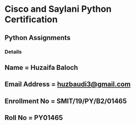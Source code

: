 # Cisco and Saylani Python Certification 
## Python Assignments

### Details

## Name = Huzaifa Baloch
## Email Address = huzbaudi3@gmail.com
## Enrollment No = SMIT/19/PY/B2/01465
## Roll No = PY01465
